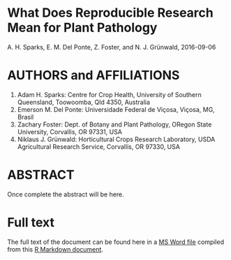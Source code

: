 What Does Reproducible Research Mean for Plant Pathology
================
A. H. Sparks, E. M. Del Ponte, Z. Foster, and N. J. Grünwald, 
2016-09-06

AUTHORS and AFFILIATIONS
========================

1.  Adam H. Sparks: Centre for Crop Health, University of Southern Queensland, Toowoomba, Qld 4350, Australia
2.  Emerson M. Del Ponte: Universidade Federal de Viçosa, Viçosa, MG, Brasil
3.  Zachary Foster: Dept. of Botany and Plant Pathology, ORegon State University, Corvallis, OR 97331, USA
4.  Niklaus J. Grünwald: Horticultural Crops Research Laboratory, USDA Agricultural Research Service, Corvallis, OR 97330, USA

ABSTRACT
========

Once complete the abstract will be here.

Full text
=========

The full text of the document can be found here in a [MS Word file](https://github.com/adamhsparks/Reproducible-Research-in-Plant-Pathology/blob/master/What_Does_Reproducible_Research_Mean_for_Plant_Pathology.docx) compiled from this [R Markdown document](https://github.com/adamhsparks/Reproducible-Research-in-Plant-Pathology/blob/master/What%20Does%20Reproducible%20Research%20Mean%20for%20Plant%20Pathology.Rmd).
